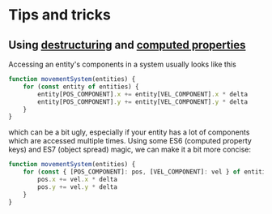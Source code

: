 # Tips and tricks

## Using [destructuring](https://developer.mozilla.org/en-US/docs/Web/JavaScript/Reference/Operators/Destructuring_assignment#Object_destructuring) and [computed properties](https://developer.mozilla.org/en-US/docs/Web/JavaScript/Reference/Operators/Object_initializer#Computed_property_names)

Accessing an entity's components in a system usually looks like this

```javascript
function movementSystem(entities) {
    for (const entity of entities) {
        entity[POS_COMPONENT].x += entity[VEL_COMPONENT].x * delta
        entity[POS_COMPONENT].y += entity[VEL_COMPONENT].y * delta
    }
}
```

which can be a bit ugly, especially if your entity has a lot of components which are accessed multiple times. Using some ES6 (computed property keys) and ES7 (object spread) magic, we can make it a bit more concise:

```javascript
function movementSystem(entities) {
    for (const { [POS_COMPONENT]: pos, [VEL_COMPONENT]: vel } of entities) {
        pos.x += vel.x * delta
        pos.y += vel.y * delta
    }
}
```
